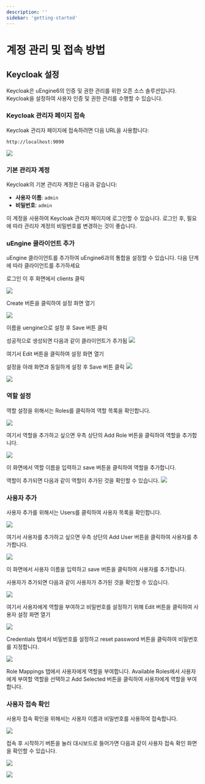 ```yaml
---
description: ''
sidebar: 'getting-started'
---
```


# 계정 관리 및 접속 방법

## Keycloak 설정

Keycloak은 uEngine6의 인증 및 권한 관리를 위한 오픈 소스 솔루션입니다. Keycloak을 설정하여 사용자 인증 및 권한 관리를 수행할 수 있습니다.

### Keycloak 관리자 페이지 접속

Keycloak 관리자 페이지에 접속하려면 다음 URL을 사용합니다:

```
http://localhost:9090
```


![](../../uengine-image/account_1.png)

### 기본 관리자 계정

Keycloak의 기본 관리자 계정은 다음과 같습니다:

- **사용자 이름**: `admin`
- **비밀번호**: `admin`

이 계정을 사용하여 Keycloak 관리자 페이지에 로그인할 수 있습니다. 로그인 후, 필요에 따라 관리자 계정의 비밀번호를 변경하는 것이 좋습니다.



### uEngine 클라이언트 추가

uEngine 클라이언트를 추가하여 uEngine6과의 통합을 설정할 수 있습니다. 다음 단계에 따라 클라이언트를 추가하세요

로그인 이 후 화면에서 clients 클릭

![](../../uengine-image/account_2.png)

Create 버튼을 클릭하여 설정 화면 열기

![](../../uengine-image/account_3.png)

이름을 uengine으로 설정 후 Save 버튼 클릭

성공적으로 생성되면 다음과 같이 클라이언트가 추가됨
![](../../uengine-image/account_4.png)

여기서 Edit 버튼을 클릭하여 설정 화면 열기

설정을 아래 화면과 동일하게 설정 후 Save 버튼 클릭
![](../../uengine-image/account_5.png)

![](../../uengine-image/account_6.png)

### 역할 설정

역할 설정을 위해서는 Roles를 클릭하여 역할 목록을 확인합니다.

![](../../uengine-image/account_7.png)

여기서 역할을 추가하고 싶으면 우측 상단의 Add Role 버튼을 클릭하여 역할을 추가합니다.

![](../../uengine-image/account_8.png)

이 화면에서 역할 이름을 입력하고 save 버튼을 클릭하여 역할을 추가합니다.

역할이 추가되면 다음과 같이 역할이 추가된 것을 확인할 수 있습니다.
![](../../uengine-image/account_9.png)

### 사용자 추가

사용자 추가를 위해서는 Users를 클릭하여 사용자 목록을 확인합니다.

![](../../uengine-image/account_10.png)

여기서 사용자를 추가하고 싶으면 우측 상단의 Add User 버튼을 클릭하여 사용자를 추가합니다.

![](../../uengine-image/account_11.png)

이 화면에서 사용자 이름을 입력하고 save 버튼을 클릭하여 사용자를 추가합니다.

사용자가 추가되면 다음과 같이 사용자가 추가된 것을 확인할 수 있습니다.

![](../../uengine-image/account_12.png)

여기서 사용자에게 역할을 부여하고 비밀번호를 설정하기 위해 Edit 버튼을 클릭하여 사용자 설정 화면 열기

![](../../uengine-image/account_13.png)

Credentials 탭에서 비밀번호를 설정하고 reset password 버튼을 클릭하여 비밀번호를 지정합니다.

![](../../uengine-image/account_14.png)

Role Mappings 탭에서 사용자에게 역할을 부여합니다.
Available Roles에서 사용자에게 부여할 역할을 선택하고 Add Selected 버튼을 클릭하여 사용자에게 역할을 부여합니다.

### 사용자 접속 확인

사용자 접속 확인을 위해서는 사용자 이름과 비밀번호를 사용하여 접속합니다.

![](../../uengine-image/account_15.png)

접속 후 시작하기 버튼을 눌러 대시보드로 들어가면 다음과 같이 사용자 접속 확인 화면을 확인할 수 있습니다.

![](../../uengine-image/account_16.png)

![](../../uengine-image/account_17.png)






















